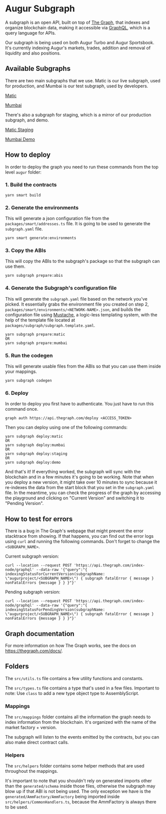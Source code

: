 # Augur Subgraph

A subgraph is an open API, built on top of [The Graph](https://thegraph.com/en/), that indexes
and organize blockchain data, making it accessible via [GraphQL](https://graphql.org/learn/),
which is a query language for APIs.

Our subgraph is being used on both Augur Turbo and Augur Sportsbook. It's currently indexing
Augur's markets, trades, addition and removal of liquidity and also positions.

## Available Subgraphs

There are two main subgraphs that we use. Matic is our live subgraph, used for production, and
Mumbai is our test subgraph, used by developers.

[Matic](https://thegraph.com/hosted-service/subgraph/augurproject/augur-turbo-matic)

[Mumbai](https://thegraph.com/hosted-service/subgraph/augurproject/augur-turbo-mumbai)

There's also a subgraph for staging, which is a mirror of our production subgraph,
and demo.

[Matic Staging](https://thegraph.com/hosted-service/subgraph/augurproject/augur-turbo-matic-staging)

[Mumbai Demo](https://thegraph.com/hosted-service/subgraph/augurproject/augur-turbo-demo-mumbai)

## How to deploy

In order to deploy the graph you need to run these commands from the top level `augur` folder:

### 1. Build the contracts

```text
yarn smart build
```

### 2. Generate the environments

This will generate a json configuration file from the `packages/smart/addresses.ts` file. It is
going to be used to generate the `subgraph.yaml` file.

```text
yarn smart generate:environments
```

### 3. Copy the ABIs

This will copy the ABIs to the subgraph's package so that the subgraph can use them.

```text
yarn subgraph prepare:abis
```

### 4. Generate the Subgraph's configuration file

This will generate the `subgraph.yaml` file based on the network you've picked. It essentially
grabs the environment file you created on step 2, `packages/smart/environments/<NETWORK-NAME>.json`,
and builds the configuration file using [Mustache](https://mustache.github.io/), a logic-less
templating system, with the help of the template file located at
`packages/subgraph/subgraph.template.yaml`.
```text
yarn subgraph prepare:matic
OR
yarn subgraph prepare:mumbai
```

### 5. Run the codegen

This will generate usable files from the ABIs so that you can use them inside your mappings.

```text
yarn subgraph codegen
```

### 6. Deploy

In order to deploy you first have to authenticate. You just have to run this command once.

```text
graph auth https://api.thegraph.com/deploy <ACCESS_TOKEN>
```

Then you can deploy using one of the following commands:

```text
yarn subgraph deploy:matic
OR
yarn subgraph deploy:mumbai
OR
yarn subgraph deploy:staging
OR
yarn subgraph deploy:demo
```

And that's it! If everything worked, the subgraph will sync with the blockchain and in a few
minutes it's going to be working. Note that when you deploy a new version, it might take over
10 minutes to sync because it re-indexes the data from the start block that you set in the
`subgraph.yaml` file. In the meantime, you can check the progress of the graph by accessing
the playground and clicking on "Current Version" and switching it to "Pending Version".

## How to test for errors

There is a bug in The Graph's webpage that might prevent the error stacktrace from showing.
If that happens, you can find out the error logs using `curl` and running the following commands.
Don't forget to change the `<SUBGRAPH_NAME>`.

Current subgraph version:

```text
curl --location --request POST 'https://api.thegraph.com/index-node/graphql' --data-raw '{"query":"{ indexingStatusForCurrentVersion(subgraphName: \"augurproject/<SUBGRAPH_NAME>\") { subgraph fatalError { message } nonFatalErrors {message } } }"}'
```

Pending subgraph version:

```text
curl --location --request POST 'https://api.thegraph.com/index-node/graphql' --data-raw '{"query":"{ indexingStatusForPendingVersion(subgraphName: \"augurproject/<SUBGRAPH_NAME>\") { subgraph fatalError { message } nonFatalErrors {message } } }"}'
```

## Graph documentation

For more information on how The Graph works, see the docs on https://thegraph.com/docs/.

## Folders

The `src/utils.ts` file contains a few utility functions and constants.

The `src/types.ts` file contains a type that's used in a few files. Important to note:
Use `class` to add a new type object type to AssemblyScript.

### Mappings

The `src/mappings` folder contains all the information the graph needs to index information
from the blockchain. It's organized with the name of the market factory + version.

The subgraph will listen to the events emitted by the contracts, but you can also make direct
contract calls.

### Helpers

The `src/helpers` folder contains some helper methods that are used throughout the mappings.

It's important to note that you shouldn't rely on generated imports other than the
`generated/schema` inside those files, otherwise the subgraph may blow up if that ABI is not
being used. The only exception we have is the `generated/AmmFactory/AmmFactory` being imported
inside `src/helpers/CommonHandlers.ts`, because the AmmFactory is always there to be used.
